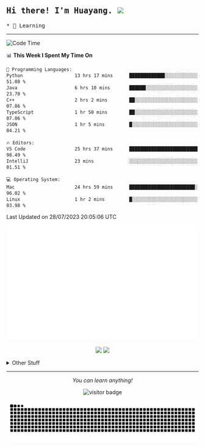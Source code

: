 <h2>
    <samp>Hi there! I'm Huayang. <img src="https://media.giphy.com/media/mGcNjsfWAjY5AEZNw6/giphy.gif" width="50"></samp>
</h2>
<p>
    <samp>
        * 🧐 Learning
    </samp>
</p>

<hr>

<!--START_SECTION:waka-->
![Code Time](http://img.shields.io/badge/Code%20Time-1%2C160%20hrs%2019%20mins-blue)

📊 **This Week I Spent My Time On** 

```text
💬 Programming Languages: 
Python                   13 hrs 17 mins      █████████████░░░░░░░░░░░░   51.08 % 
Java                     6 hrs 10 mins       ██████░░░░░░░░░░░░░░░░░░░   23.70 % 
C++                      2 hrs 2 mins        ██░░░░░░░░░░░░░░░░░░░░░░░   07.86 % 
TypeScript               1 hr 50 mins        ██░░░░░░░░░░░░░░░░░░░░░░░   07.06 % 
JSON                     1 hr 5 mins         █░░░░░░░░░░░░░░░░░░░░░░░░   04.21 % 

🔥 Editors: 
VS Code                  25 hrs 37 mins      █████████████████████████   98.49 % 
IntelliJ                 23 mins             ░░░░░░░░░░░░░░░░░░░░░░░░░   01.51 % 

💻 Operating System: 
Mac                      24 hrs 59 mins      ████████████████████████░   96.02 % 
Linux                    1 hr 2 mins         █░░░░░░░░░░░░░░░░░░░░░░░░   03.98 % 
```


 Last Updated on 28/07/2023 20:05:06 UTC
<!--END_SECTION:waka-->

<p align="center">
    <img src="/github-metrics.svg" alt="github metrics" style='visibility:visible'>
</p>
<p align="center">
    <img src="https://api.githubtrends.io/user/svg/XmchxUp/langs?time_range=one_year&theme=classic">
    <img src="https://api.githubtrends.io/user/svg/XmchxUp/repos?time_range=one_year&include_private=True&group=private&theme=classic">
</p>

<details>
  <summary>Other Stuff</summary>
  <br />
<!--   
  <p align="left">
    <img height="180em" src="https://github-readme-streak-stats.herokuapp.com/?user=GuillaumeFalourd" />
    
  </p> -->

  * 🏆 Some GitHub statistical reports:
  
  <img width="100%" src="https://github-profile-trophy.vercel.app/?username=xmchxup&column=7">
  <p align="left">  
    <img height="180em" src="https://github-readme-stats.vercel.app/api?username=xmchxup&hide_border=true&show_icons=true&include_all_commits=true&bg_color=0,EC6C6C,FFD479,FFFC79,73FA79&theme=graywhite&locale=en" />
    <img height="180em" src="https://github-readme-stats.vercel.app/api/top-langs/?username=xmchxup&hide=css,scss,html&langs_count=8&hide_border=true&layout=compact&bg_color=0,73FA79,73FDFF,D783FF&theme=graywhite&locale=en" />
  </p>
  
  <img width="100%" src="https://github-profile-summary-cards.vercel.app/api/cards/profile-details?username=xmchxup&theme=github" />
 
</a>
</details>
<hr>
<p align="center">
    <i>You can learn anything!</i>
    <p align="center">
        <img src="https://visitor-badge.laobi.icu/badge?page_id=xmchxup" alt="visitor badge"/>       
    </p>
</p>

<picture>
  <source media="(prefers-color-scheme: dark)" srcset="https://raw.githubusercontent.com/XmchxUp/XmchxUp/output/github-snake-dark.svg" />
  <source media="(prefers-color-scheme: light)" srcset="https://raw.githubusercontent.com/XmchxUp/XmchxUp/output/github-snake.svg" />
  <img alt="github-snake" src="https://raw.githubusercontent.com/XmchxUp/XmchxUp/output/github-snake.svg" />
</picture>



